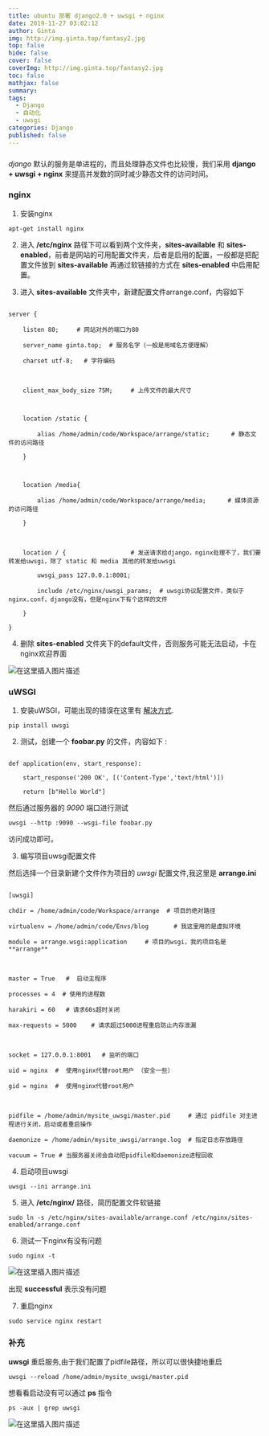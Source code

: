 ```yaml
---
title: ubuntu 部署 django2.0 + uwsgi + nginx
date: 2019-11-27 03:02:12
author: Ginta
img: http://img.ginta.top/fantasy2.jpg
top: false
hide: false
cover: false
coverImg: http://img.ginta.top/fantasy2.jpg
toc: false
mathjax: false
summary:
tags: 
  - Django
  - 自动化
  - uwsgi
categories: Django
published: false
---
```

###

*django* 默认的服务是单进程的，而且处理静态文件也比较慢，我们采用 **django + uwsgi + nginx** 来提高并发数的同时减少静态文件的访问时间。



### nginx

1. 安装nginx

`apt-get install nginx`

2. 进入 **/etc/nginx** 路径下可以看到两个文件夹，**sites-available** 和 **sites-enabled**，前者是网站的可用配置文件夹，后者是启用的配置，一般都是把配置文件放到 **sites-available** 再通过软链接的方式在 **sites-enabled** 中启用配置。

3. 进入 **sites-available** 文件夹中，新建配置文件arrange.conf，内容如下

```

server {

    listen 80;     # 网站对外的端口为80

    server_name ginta.top;  # 服务名字（一般是用域名方便理解）

    charset utf-8;   # 字符编码



    client_max_body_size 75M;     # 上传文件的最大尺寸



    location /static {

        alias /home/admin/code/Workspace/arrange/static;      # 静态文件的访问路径

    }

    

    location /media{

        alias /home/admin/code/Workspace/arrange/media;      # 媒体资源的访问路径

    }



    location / {                  # 发送请求给django，nginx处理不了，我们要转发给uwsgi，除了 static 和 media 其他的转发给uwsgi

        uwsgi_pass 127.0.0.1:8001;

        include /etc/nginx/uwsgi_params;  # uwsgi协议配置文件，类似于nginx.conf，django没有，但是nginx下有个这样的文件

    }

}

```

4. 删除 **sites-enabled** 文件夹下的default文件，否则服务可能无法启动，卡在nginx欢迎界面



![在这里插入图片描述](https://img-blog.csdnimg.cn/20190826214047909.png)





### uWSGI

1. 安装uWSGI，可能出现的错误在这里有 [解决方式](https://blog.csdn.net/qq_35068933/article/details/100049788). 

```pip install uwsgi```

2. 测试，创建一个 **foobar.py** 的文件，内容如下 :

```

def application(env, start_response):

    start_response('200 OK', [('Content-Type','text/html')])

    return [b"Hello World"]

```

然后通过服务器的 *9090* 端口进行测试

`uwsgi --http :9090 --wsgi-file foobar.py`

访问成功即可。

3. 编写项目uwsgi配置文件

然后选择一个目录新建个文件作为项目的 *uwsgi* 配置文件,我这里是 **arrange.ini**

```

[uwsgi]

chdir = /home/admin/code/Workspace/arrange  # 项目的绝对路径

virtualenv = /home/admin/code/Envs/blog       # 我这里用的是虚拟环境

module = arrange.wsgi:application     # 项目的wsgi，我的项目名是 **arrange**



master = True   #  启动主程序

processes = 4  # 使用的进程数

harakiri = 60   # 请求60s超时关闭

max-requests = 5000    # 请求超过5000进程重启防止内存泄漏

 

socket = 127.0.0.1:8001   # 监听的端口

uid = nginx  #  使用nginx代替root用户 （安全一些）      

gid = nginx  #  使用nginx代替root用户     



pidfile = /home/admin/mysite_uwsgi/master.pid     # 通过 pidfile 对主进程进行关闭，启动或者重启操作

daemonize = /home/admin/mysite_uwsgi/arrange.log  # 指定日志存放路径

vacuum = True # 当服务器关闭会自动把pidfile和daemonize进程回收

```

4. 启动项目uwsgi

`uwsgi --ini arrange.ini`

5. 进入 **/etc/nginx/** 路径，简历配置文件软链接

`sudo ln -s /etc/nginx/sites-available/arrange.conf /etc/nginx/sites-enabled/arrange.conf`

6. 测试一下nginx有没有问题

`sudo nginx -t`

![在这里插入图片描述](https://img-blog.csdnimg.cn/20190826214422441.png)

出现 **successful** 表示没有问题

7. 重启nginx

`sudo service nginx restart`



### 补充

**uwsgi** 重启服务,由于我们配置了pidfile路径，所以可以很快捷地重启

`uwsgi --reload /home/admin/mysite_uwsgi/master.pid`

想看看启动没有可以通过 **ps** 指令

`ps -aux | grep uwsgi`

![在这里插入图片描述](https://img-blog.csdnimg.cn/20190826215035845.png?x-oss-process=image/watermark,type_ZmFuZ3poZW5naGVpdGk,shadow_10,text_aHR0cHM6Ly9ibG9nLmNzZG4ubmV0L3FxXzM1MDY4OTMz,size_16,color_FFFFFF,t_70)